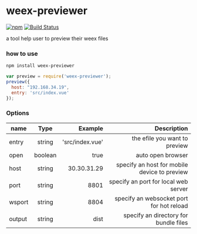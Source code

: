 # weex-previewer

[![npm](https://img.shields.io/npm/v/weex-previewer.svg?maxAge=2592000)]() 
[![Build Status](https://travis-ci.org/weexteam/weex-previewer.svg?branch=master)](https://travis-ci.org/weexteam/weex-previewer)

a tool help user to preview their weex files

### how to use

``` bash 
npm install weex-previewer
```

``` js
var preview = require('weex-previewer');
preview({
  host: "192.168.34.19",
  entry: 'src/index.vue'   
});

```

### Options

| name        | Type         | Example  | Description  |
| ------------- |:-------------:| -----:|----------:|
| entry     | string | 'src/index.vue' | the efile you want to preview |
| open | boolean     |    true | auto open browser |
| host | string   | 30.30.31.29 | specify an host for mobile device to preview |
| port | string   | 8801 | specify an port for local web server |
| wsport | string   | 8804 | specify an websocket port for hot reload |
| output | string   | dist | specify an directory for bundle files |
